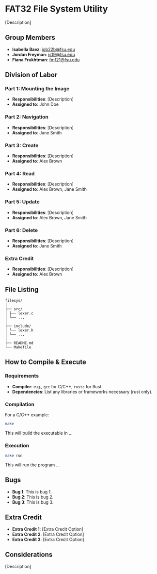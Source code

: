 # FAT32 File System Utility

[Description]

## Group Members
- **Isabella Baez**: igb22b@fsu.edu
- **Jordan Freyman**: js19@fsu.edu
- **Fiana Frukhtman**: fmf21@fsu.edu
## Division of Labor

### Part 1: Mounting the Image
- **Responsibilities**: [Description]
- **Assigned to**: John Doe

### Part 2: Navigation
- **Responsibilities**: [Description]
- **Assigned to**: Jane Smith

### Part 3: Create
- **Responsibilities**: [Description]
- **Assigned to**: Alex Brown

### Part 4: Read
- **Responsibilities**: [Description]
- **Assigned to**: Alex Brown, Jane Smith

### Part 5: Update
- **Responsibilities**: [Description]
- **Assigned to**: Alex Brown, Jane Smith

### Part 6: Delete
- **Responsibilities**: [Description]
- **Assigned to**: Jane Smith

### Extra Credit
- **Responsibilities**: [Description]
- **Assigned to**: Alex Brown

## File Listing
```
filesys/
│
├── src/
│ ├── lexer.c
│ └── ...
│
├── include/
│ └── lexer.h
│ └── ...
│
├── README.md
└── Makefile
```
## How to Compile & Execute

### Requirements
- **Compiler**: e.g., `gcc` for C/C++, `rustc` for Rust.
- **Dependencies**: List any libraries or frameworks necessary (rust only).

### Compilation
For a C/C++ example:
```bash
make
```
This will build the executable in ...
### Execution
```bash
make run
```
This will run the program ...

## Bugs
- **Bug 1**: This is bug 1.
- **Bug 2**: This is bug 2.
- **Bug 3**: This is bug 3.

## Extra Credit
- **Extra Credit 1**: [Extra Credit Option]
- **Extra Credit 2**: [Extra Credit Option]
- **Extra Credit 3**: [Extra Credit Option]

## Considerations
[Description]
